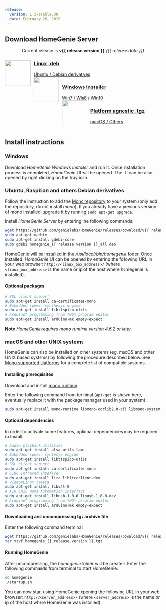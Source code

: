```yaml
---
release:
  version: 1.2-stable.38
  date: February 26, 2019
---
```

## Download HomeGenie Server

<div align="center" class="content-margin">Current release is <strong>v{{ release.version }}</strong> <em>({{ release.date }})</em></div>

<div self="size-small center" layout="rows top-spread">

<a layout="row center-left" href="https://github.com/genielabs/HomeGenie/releases/download/v{{ release.version }}/homegenie_{{ release.version }}_all.deb" title="Download HomeGenie v{{ release.version }} for Debian Linux" class="download-button mdl-shadow--8dp mdl-button mdl-js-button mdl-js-ripple-effect">
    <img src="images/logos/luxicon.png" alt="" style="margin-right:10px" align="left" width="82" align="left">
    <div layout="column center-spread">
    <h3>Linux .deb</h3>
    <span>Ubuntu / Debian derivatives</span>
    </div>
</a>

<a layout="row center-left" href="https://github.com/genielabs/HomeGenie/releases/download/v{{ release.version }}/HomeGenie_v{{ release.version }}.exe" title="Download HomeGenie v{{ release.version }} for Windows" class="download-button mdl-shadow--8dp mdl-button mdl-js-button mdl-js-ripple-effect">
    <img src="images/logos/winicon.png" alt="" style="margin-right:10px" width="82" align="left">
    <div layout="column center-spread">
    <h3>Windows Installer</h3>
    <span>Win7 / Win8 / Win10</span>
    </div>
</a>

<a layout="row center-left" href="https://github.com/genielabs/HomeGenie/releases/download/v{{ release.version }}/homegenie_{{ release.version }}.tgz" title="Download HomeGenie v{{ release.version }} platform agnostic archive" class="download-button mdl-shadow--8dp mdl-button mdl-js-button mdl-js-ripple-effect">
    <img src="images/logos/macicon.png" alt="" style="margin-right:10px" align="left" width="82" align="left">
    <div layout="column center-spread">
    <h3>Platform agnostic .tgz</h3>
    <span>macOS / Others</span>
    </div>
</a>

</div>

<br clear="all"/>

## Install instructions


### Windows

Download *HomeGenie Windows Installer* and run it. Once installation process is completed, *HomeGenie* UI will be opened.
The UI can be also opened by right clicking on the tray icon.


### Ubuntu, Raspbian and others Debian derivatives

Follow the instruction to add the [Mono repository](https://www.mono-project.com/download/stable/#download-lin) to your system (only add the repository, do not install *mono*).
If you already have a previous version of mono installed, upgrade it by running `sudo apt-get upgrade`.

Install *HomeGenie Server* by entering the following commands:

```bash
wget https://github.com/genielabs/HomeGenie/releases/download/v{{ release.version }}/homegenie_{{ release.version }}_all.deb
sudo apt-get update
sudo apt-get install gdebi-core
sudo gdebi homegenie_{{ release.version }}_all.deb
```

HomeGenie will be installed in the _/usr/local/bin/homegenie_ foder.
Once installed, *HomeGenie* UI can be opened by entering the following URL in your web browser:
`http://<linux_box_address>/`
(where `<linux_box_address>` is the name or ip of the host where homegenie is installed).

#### Optional packages

```bash
# SSL client support
sudo apt-get install ca-certificates-mono
# Embedded speech synthesys engine
sudo apt-get install libttspico-utils
# Arduino™ programming from *HG* program editor
sudo apt-get install arduino-mk empty-expect
```

**Note** *HomeGenie requires mono runtime version 4.6.2 or later.*


### macOS and other UNIX systems

HomeGenie can also be installed on other systems (eg. macOS and other UNIX based systems)
by following the procedure described below. See
<a href="https://www.mono-project.com/docs/about-mono/supported-platforms/">Mono supported platforms</a>
for a complete list of compatible systems.

#### Installing prerequisites

Download and install [mono runtime](https://www.mono-project.com/download/stable/).

Enter the following command from terminal (`apt-get` is shown here, eventually replace it with the package manager
used in your system):

```bash
sudo apt-get install mono-runtime libmono-corlib2.0-cil libmono-system-web4.0-cil libmono-system-numerics4.0-cil libmono-system-serviceprocess4.0-cil libmono-system-data4.0-cil libmono-system-core4.0-cil libmono-system-servicemodel4.0a-cil libmono-windowsbase4.0-cil libmono-system-runtime-serialization-formatters-soap4.0-cil libmono-system-runtime-serialization4.0-cil libmono-system-xml-linq4.0-cil mono-dmcs
```

#### Optional dependencies

In order to activate some features, optional dependencies may be required to install.

```bash
# Audio playback utilities
sudo apt-get install alsa-utils lame
# Embedded speech syntesys engine
sudo apt-get install libttspico-utils
# SSL client support
sudo apt-get install ca-certificates-mono
# LIRC Infrared inteface
sudo apt-get install lirc liblircclient-dev
# Video4Linux camera
sudo apt-get install libv4l-0
# X10 CM15 Home Automation interface
sudo apt-get install libusb-1.0-0 libusb-1.0-0-dev
# Arduino™ programming from *HG* program editor
sudo apt-get install arduino-mk empty-expect
```

#### Downloading and uncompressing tgz archive file

Enter the following command terminal

```bash
wget https://github.com/genielabs/HomeGenie/releases/download/v{{ release.version }}/homegenie_{{ release.version }}.tgz
tar xzvf homegenie_{{ release.version }}.tgz
```

#### Running HomeGenie

After uncompressing, the *homegenie* folder will be created. Enter the following commands from terminal to start HomeGenie:

```bash
cd homegenie
./startup.sh
```

You can now start using HomeGenie opening the following URL in your web browser:
`http://<server_address>/` (where `<server_address>` is the name or ip of the host where HomeGenie was installed).
